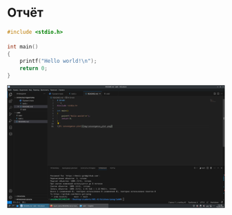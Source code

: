 # Отчёт 
```c
#include <stdio.h>

int main()
{
    printf("Hello world!\n");
    return 0;
}
```
![Скриншот](pics/1.png)

